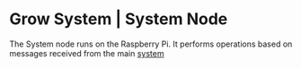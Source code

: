 # Grow System | System Node

The System node runs on the Raspberry Pi.  It performs operations based on messages received from the main [system][1]

[1]: https://github.com/jmw5598/grow-system/tree/master/system
